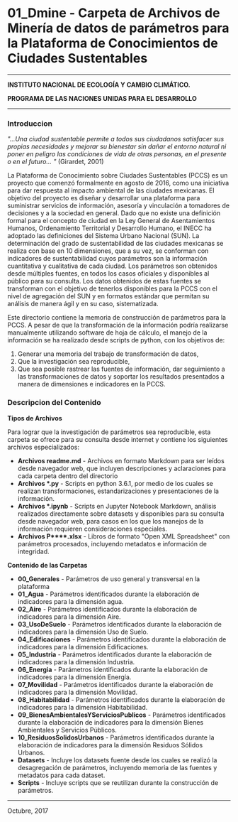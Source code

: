 # 01_Dmine - Carpeta de Archivos de Minería de datos de parámetros para la Plataforma de Conocimientos de Ciudades Sustentables
----------
**INSTITUTO NACIONAL DE ECOLOGÍA Y CAMBIO CLIMÁTICO.**

**PROGRAMA DE LAS NACIONES UNIDAS PARA EL DESARROLLO**

----------


### Introduccion

*"…Una ciudad sustentable permite a todos sus ciudadanos satisfacer sus propias necesidades y mejorar su bienestar sin dañar el entorno natural ni poner en peligro las condiciones de vida de otras personas, en el presente o en el futuro… "* (Girardet, 2001)

La Plataforma de Conocimiento sobre Ciudades Sustentables (PCCS) es un proyecto que comenzó formalmente en agosto de 2016, como una iniciativa para dar respuesta al impacto ambiental de las ciudades mexicanas. El objetivo del proyecto es diseñar y desarrollar una plataforma para suministrar servicios de información, asesoría y vinculación a tomadores de decisiones y a la sociedad en general. Dado que no existe una definición formal para el concepto de ciudad en la Ley General de Asentamientos Humanos, Ordenamiento Territorial y Desarrollo Humano, el INECC ha adoptado las definiciones del Sistema Urbano Nacional (SUN). La determinación del grado de sustentabilidad de las ciudades mexicanas se realiza con base en 10 dimensiones, que a su vez, se conforman con indicadores de sustentabilidad cuyos parámetros son la información cuantitativa y cualitativa de cada ciudad. Los parámetros son obtenidos desde múltiples fuentes, en todos los casos oficiales y disponibles al público para su consulta. Los datos obtenidos de estas fuentes se transforman con el objetivo de tenerlos disponibles para la PCCS con el nivel de agregación del SUN y en formatos estándar que permitan su análisis de manera ágil y en su caso, sistematizada.

Este directorio contiene la memoria de construcción de parámetros para la PCCS. A pesar de que la transformación de la información podría realizarse manualmente utilizando software de hoja de cálculo, el manejo de la información se ha realizado desde scripts de python, con los objetivos de: 

1. Generar una memoria del trabajo de transformación de datos, 
2. Que la investigación sea reproducible, 
3. Que sea posible rastrear las fuentes de información, dar seguimiento a las transformaciones de datos y soportar los resultados presentados a manera de dimensiones e indicadores en la PCCS. 

### Descripcion del Contenido
**Tipos de Archivos**

Para lograr que la investigación de parámetros sea reproducible, esta carpeta se ofrece para su consulta desde internet y contiene los siguientes archivos especializados:

- **Archivos readme.md** - Archivos en formato Markdown para ser leídos desde navegador web, que incluyen descripciones y aclaraciones para cada carpeta  dentro del directorio
- **Archivos \*.py** - Scripts en python 3.6.1, por medio de los cuales se realizan transformaciones, estandarizaciones y presentaciones de la información.
- **Archivos \*.ipynb** - Scripts en Jupyter Notebook Markdown, análisis realizados directamente sobre datasets y disponibles para su consulta desde navegador web, para casos en los que los manejos de la información requieren consideraciones especiales.
- __Archivos P****.xlsx__ - Libros de formato "Open XML Spreadsheet" con parámetros procesados, incluyendo metadatos e información de integridad.

**Contenido de las Carpetas**

- **00_Generales** - Parámetros de uso general y transversal en la plataforma
- **01_Agua** - Parámetros identificados durante la elaboración de indicadores para la dimensión agua.
- **02_Aire** - Parámetros identificados durante la elaboración de indicadores para la dimensión Aire.
- **03_UsoDeSuelo** - Parámetros identificados durante la elaboración de indicadores para la dimensión Uso de Suelo. 
- **04_Edificaciones** - Parámetros identificados durante la elaboración de indicadores para la dimensión Edificaciones.
- **05_Industria** - Parámetros identificados durante la elaboración de indicadores para la dimensión Industria.
- **06_Energia** - Parámetros identificados durante la elaboración de indicadores para la dimensión Energía.
- **07_Movilidad** - Parámetros identificados durante la elaboración de indicadores para la dimensión Movilidad.
- **08_Habitabilidad** - Parámetros identificados durante la elaboración de indicadores para la dimensión Habitabilidad.
- **09_BienesAmbientalesYServiciosPublicos** - Parámetros identificados durante la elaboración de indicadores para la dimensión Bienes Ambientales y Servicios Públicos.
- **10_ResiduosSolidosUrbanos** - Parámetros identificados durante la elaboración de indicadores para la dimensión Residuos Sólidos Urbanos.
- **Datasets** - Incluye los datasets fuente desde los cuales se realizó la desagregación de parámetros, incluyendo memoria de las fuentes y metadatos para cada dataset.
- **Scripts** - Incluye scripts que se reutilizan durante la construcción de parámetros.

----------

Octubre, 2017

